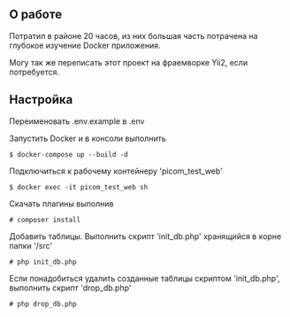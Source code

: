 О работе
---------
Потратил в районе 20 часов, из них большая часть потрачена на глубокое изучение Docker приложения.

Могу так же переписать этот проект на фраемворке Yii2, если потребуется.

Настройка
---------
Переименовать .env.example в .env

Запустить Docker и в консоли выполнить
```
$ docker-compose up --build -d
```
Подключиться к рабочему контейнеру 'picom_test_web'
```
$ docker exec -it picom_test_web sh
```
Скачать плагины выполнив
```
# composer install
```
Добавить таблицы. Выполнить скрипт 'init_db.php' хранящийся в корне папки '/src'
```
# php init_db.php
```
Если понадобиться удалить созданные таблицы скриптом 'init_db.php', выполнить скрипт 'drop_db.php'
```
# php drop_db.php
```

